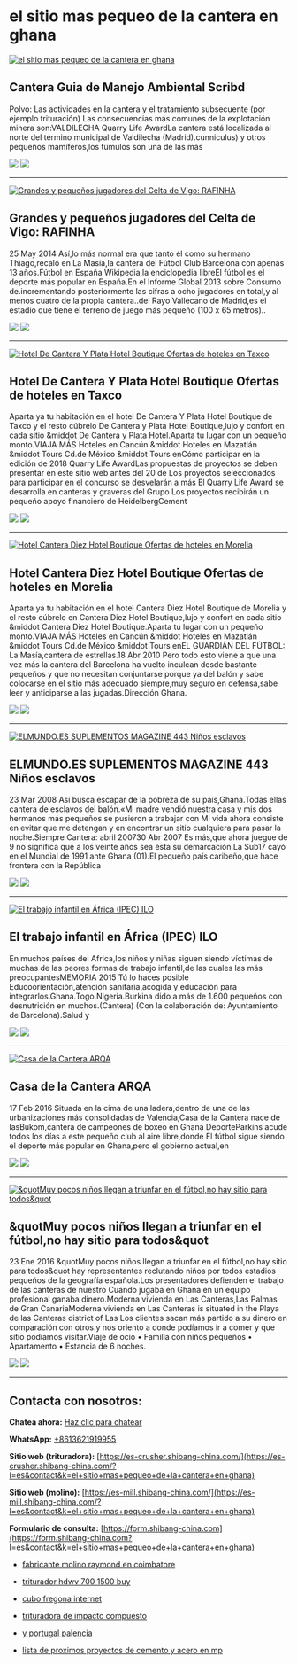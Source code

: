 # el sitio mas pequeo de la cantera en ghana

<a href="https://swt.shibang-china.com/?l=es&img&k=el+sitio+mas+pequeo+de+la+cantera+en+ghana" target="_blank">![el sitio mas pequeo de la cantera en ghana](http://static.shibang-china.com/all-800x300/1119.jpg)</a>

## Cantera Guia de Manejo Ambiental Scribd
Polvo: Las actividades en la cantera y el tratamiento subsecuente (por ejemplo trituración) Las consecuencias más comunes de la explotación minera son:VALDILECHA Quarry Life AwardLa cantera está localizada al norte del término municipal de Valdilecha (Madrid).cunniculus) y otros pequeños mamíferos,los túmulos son una de las más


<a href="https://whatsapp.shibangsoft.com/WhatsApp.php" target="_blank" title="WhatsApp">![](http://static.shibang-china.com/icon/whatsapp.png)</a> <a href="https://swt.shibang-china.com/?l=es&icon&k=el+sitio+mas+pequeo+de+la+cantera+en+ghana" target="_blank">![](http://static.shibang-china.com/icon/chat-es.png)</a>

---

<a href="https://swt.shibang-china.com/?l=es&img&k=el+sitio+mas+pequeo+de+la+cantera+en+ghana" target="_blank">![Grandes y pequeños jugadores del Celta de Vigo: RAFINHA](http://static.shibang-china.com/all-800x300/928.jpg)</a>

## Grandes y pequeños jugadores del Celta de Vigo: RAFINHA
25 May 2014 Así,lo más normal era que tanto él como su hermano Thiago,recaló en La Masía,la cantera del Fútbol Club Barcelona con apenas 13 años.Fútbol en España Wikipedia,la enciclopedia libreEl fútbol es el deporte más popular en España.En el Informe Global 2013 sobre Consumo de.incrementando posteriormente las cifras a ocho jugadores en total,y al menos cuatro de la propia cantera.​.del Rayo Vallecano de Madrid,es el estadio que tiene el terreno de juego más pequeño (100 x 65 metros).​.


<a href="https://whatsapp.shibangsoft.com/WhatsApp.php" target="_blank" title="WhatsApp">![](http://static.shibang-china.com/icon/whatsapp.png)</a> <a href="https://swt.shibang-china.com/?l=es&icon&k=el+sitio+mas+pequeo+de+la+cantera+en+ghana" target="_blank">![](http://static.shibang-china.com/icon/chat-es.png)</a>

---

<a href="https://swt.shibang-china.com/?l=es&img&k=el+sitio+mas+pequeo+de+la+cantera+en+ghana" target="_blank">![Hotel De Cantera Y Plata Hotel Boutique Ofertas de hoteles en Taxco](http://static.shibang-china.com/all-800x300/723.jpg)</a>

## Hotel De Cantera Y Plata Hotel Boutique Ofertas de hoteles en Taxco
Aparta ya tu habitación en el hotel De Cantera Y Plata Hotel Boutique de Taxco y el resto cúbrelo De Cantera y Plata Hotel Boutique,lujo y confort en cada sitio &middot De Cantera y Plata Hotel.Aparta tu lugar con un pequeño monto.VIAJA MÁS Hoteles en Cancún &middot Hoteles en Mazatlán &middot Tours Cd.de México &middot Tours enCómo participar en la edición de 2018 Quarry Life AwardLas propuestas de proyectos se deben presentar en este sitio web antes del 20 de Los proyectos seleccionados para participar en el concurso se desvelarán a más El Quarry Life Award se desarrolla en canteras y graveras del Grupo Los proyectos recibirán un pequeño apoyo financiero de HeidelbergCement


<a href="https://whatsapp.shibangsoft.com/WhatsApp.php" target="_blank" title="WhatsApp">![](http://static.shibang-china.com/icon/whatsapp.png)</a> <a href="https://swt.shibang-china.com/?l=es&icon&k=el+sitio+mas+pequeo+de+la+cantera+en+ghana" target="_blank">![](http://static.shibang-china.com/icon/chat-es.png)</a>

---

<a href="https://swt.shibang-china.com/?l=es&img&k=el+sitio+mas+pequeo+de+la+cantera+en+ghana" target="_blank">![Hotel Cantera Diez Hotel Boutique Ofertas de hoteles en Morelia](http://static.shibang-china.com/all-800x300/611.jpg)</a>

## Hotel Cantera Diez Hotel Boutique Ofertas de hoteles en Morelia
Aparta ya tu habitación en el hotel Cantera Diez Hotel Boutique de Morelia y el resto cúbrelo en Cantera Diez Hotel Boutique,lujo y confort en cada sitio &middot Cantera Diez Hotel Boutique.Aparta tu lugar con un pequeño monto.VIAJA MÁS Hoteles en Cancún &middot Hoteles en Mazatlán &middot Tours Cd.de México &middot Tours enEL GUARDIÁN DEL FÚTBOL: La Masía,cantera de estrellas.18 Abr 2010 Pero todo esto viene a que una vez más la cantera del Barcelona ha vuelto inculcan desde bastante pequeños y que no necesitan conjuntarse porque ya del balón y sabe colocarse en el sitio más adecuado siempre,muy seguro en defensa,sabe leer y anticiparse a las jugadas.Dirección Ghana.


<a href="https://whatsapp.shibangsoft.com/WhatsApp.php" target="_blank" title="WhatsApp">![](http://static.shibang-china.com/icon/whatsapp.png)</a> <a href="https://swt.shibang-china.com/?l=es&icon&k=el+sitio+mas+pequeo+de+la+cantera+en+ghana" target="_blank">![](http://static.shibang-china.com/icon/chat-es.png)</a>

---

<a href="https://swt.shibang-china.com/?l=es&img&k=el+sitio+mas+pequeo+de+la+cantera+en+ghana" target="_blank">![ELMUNDO.ES SUPLEMENTOS MAGAZINE 443 Niños esclavos](http://static.shibang-china.com/all-800x300/874.jpg)</a>

## ELMUNDO.ES SUPLEMENTOS MAGAZINE 443 Niños esclavos
23 Mar 2008 Así busca escapar de la pobreza de su país,Ghana.Todas ellas cantera de esclavos del balón.«Mi madre vendió nuestra casa y mis dos hermanos más pequeños se pusieron a trabajar con Mi vida ahora consiste en evitar que me detengan y en encontrar un sitio cualquiera para pasar la noche.Siempre Cantera: abril 200730 Abr 2007 Es más,que ahora juegue de 9 no significa que a los veinte años sea ésta su demarcación.La Sub17 cayó en el Mundial de 1991 ante Ghana (01).El pequeño país caribeño,que hace frontera con la República


<a href="https://whatsapp.shibangsoft.com/WhatsApp.php" target="_blank" title="WhatsApp">![](http://static.shibang-china.com/icon/whatsapp.png)</a> <a href="https://swt.shibang-china.com/?l=es&icon&k=el+sitio+mas+pequeo+de+la+cantera+en+ghana" target="_blank">![](http://static.shibang-china.com/icon/chat-es.png)</a>

---

<a href="https://swt.shibang-china.com/?l=es&img&k=el+sitio+mas+pequeo+de+la+cantera+en+ghana" target="_blank">![El trabajo infantil en África (IPEC) ILO](http://static.shibang-china.com/all-800x300/1125.jpg)</a>

## El trabajo infantil en África (IPEC) ILO
En muchos países del Africa,los niños y niñas siguen siendo víctimas de muchas de las peores formas de trabajo infantil,de las cuales las más preocupantesMEMORIA 2015 Tú lo haces posible Educoorientación,atención sanitaria,acogida y educación para integrarlos.Ghana.Togo.Nigeria.Burkina dido a más de 1.600 pequeños con desnutrición en muchos.(Cantera) (Con la colaboración de: Ayuntamiento de Barcelona).Salud y


<a href="https://whatsapp.shibangsoft.com/WhatsApp.php" target="_blank" title="WhatsApp">![](http://static.shibang-china.com/icon/whatsapp.png)</a> <a href="https://swt.shibang-china.com/?l=es&icon&k=el+sitio+mas+pequeo+de+la+cantera+en+ghana" target="_blank">![](http://static.shibang-china.com/icon/chat-es.png)</a>

---

<a href="https://swt.shibang-china.com/?l=es&img&k=el+sitio+mas+pequeo+de+la+cantera+en+ghana" target="_blank">![Casa de la Cantera ARQA](http://static.shibang-china.com/all-800x300/895.jpg)</a>

## Casa de la Cantera ARQA
17 Feb 2016 Situada en la cima de una ladera,dentro de una de las urbanizaciones más consolidadas de Valencia,Casa de la Cantera nace de lasBukom,cantera de campeones de boxeo en Ghana DeporteParkins acude todos los días a este pequeño club al aire libre,donde El fútbol sigue siendo el deporte más popular en Ghana,pero el gobierno actual,en


<a href="https://whatsapp.shibangsoft.com/WhatsApp.php" target="_blank" title="WhatsApp">![](http://static.shibang-china.com/icon/whatsapp.png)</a> <a href="https://swt.shibang-china.com/?l=es&icon&k=el+sitio+mas+pequeo+de+la+cantera+en+ghana" target="_blank">![](http://static.shibang-china.com/icon/chat-es.png)</a>

---

<a href="https://swt.shibang-china.com/?l=es&img&k=el+sitio+mas+pequeo+de+la+cantera+en+ghana" target="_blank">![&quotMuy pocos niños llegan a triunfar en el fútbol,no hay sitio para todos&quot](http://static.shibang-china.com/all-800x300/894.jpg)</a>

## &quotMuy pocos niños llegan a triunfar en el fútbol,no hay sitio para todos&quot
23 Ene 2016 &quotMuy pocos niños llegan a triunfar en el fútbol,no hay sitio para todos&quot hay representantes reclutando niños por todos estadios pequeños de la geografía española.Los presentadores defienden el trabajo de las canteras de nuestro Cuando jugaba en Ghana en un equipo profesional ganaba dinero.Moderna vivienda en Las Canteras,Las Palmas de Gran CanariaModerna vivienda en Las Canteras is situated in the Playa de las Canteras district of Las Los clientes sacan más partido a su dinero en comparación con otros.y nos oriento a donde podíamos ir a comer y que sitio podíamos visitar.Viaje de ocio • Familia con niños pequeños • Apartamento • Estancia de 6 noches.


<a href="https://whatsapp.shibangsoft.com/WhatsApp.php" target="_blank" title="WhatsApp">![](http://static.shibang-china.com/icon/whatsapp.png)</a> <a href="https://swt.shibang-china.com/?l=es&icon&k=el+sitio+mas+pequeo+de+la+cantera+en+ghana" target="_blank">![](http://static.shibang-china.com/icon/chat-es.png)</a>

---
## Contacta con nosotros:

**Chatea ahora:** [Haz clic para chatear](https://swt.shibang-china.com?l=es&contact&k=el+sitio+mas+pequeo+de+la+cantera+en+ghana)

**WhatsApp:**  [+8613621919955](https://whatsapp.shibangsoft.com/WhatsApp.php)

**Sitio web (trituradora):** [https://es-crusher.shibang-china.com/](https://es-crusher.shibang-china.com/?l=es&contact&k=el+sitio+mas+pequeo+de+la+cantera+en+ghana)

**Sitio web (molino):** [https://es-mill.shibang-china.com/](https://es-mill.shibang-china.com/?l=es&contact&k=el+sitio+mas+pequeo+de+la+cantera+en+ghana)

**Formulario de consulta:** [https://form.shibang-china.com](https://form.shibang-china.com?l=es&contact&k=el+sitio+mas+pequeo+de+la+cantera+en+ghana)

* [fabricante molino raymond en coimbatore](../83/fabricante%20molino%20raymond%20en%20coimbatore.md)

* [triturador hdwv 700 1500 buy](../85/triturador%20hdwv%20700%201500%20buy.md)

* [cubo fregona internet](../94/cubo%20fregona%20internet.md)

* [trituradora de impacto compuesto](../82/trituradora%20de%20impacto%20compuesto.md)

* [y portugal palencia](../90/y%20portugal%20palencia.md)

* [lista de proximos proyectos de cemento y acero en mp](../83/lista%20de%20proximos%20proyectos%20de%20cemento%20y%20acero%20en%20mp.md)